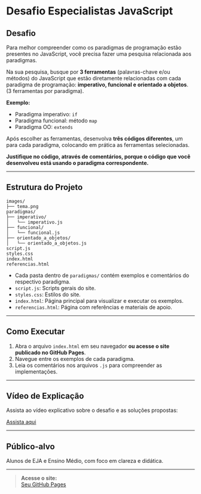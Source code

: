 # Desafio Especialistas JavaScript

## Desafio

Para melhor compreender como os paradigmas de programação estão presentes no JavaScript, você precisa fazer uma pesquisa relacionada aos paradigmas.

Na sua pesquisa, busque por **3 ferramentas** (palavras-chave e/ou métodos) do JavaScript que estão diretamente relacionadas com cada paradigma de programação: **imperativo, funcional e orientado a objetos**.  
(3 ferramentas por paradigma).

**Exemplo:**
- Paradigma imperativo: `if`
- Paradigma funcional: método `map`
- Paradigma OO: `extends`

Após escolher as ferramentas, desenvolva **três códigos diferentes**, um para cada paradigma, colocando em prática as ferramentas selecionadas.

**Justifique no código, através de comentários, porque o código que você desenvolveu está usando o paradigma correspondente.**

---

## Estrutura do Projeto

```
images/
├── tema.png
paradigmas/
├── imperativo/
│   └── imperativo.js
├── funcional/
│   └── funcional.js
├── orientado_a_objetos/
│   └── orientado_a_objetos.js
script.js
styles.css
index.html
referencias.html
```

- Cada pasta dentro de `paradigmas/` contém exemplos e comentários do respectivo paradigma.
- `script.js`: Scripts gerais do site.
- `styles.css`: Estilos do site.
- `index.html`: Página principal para visualizar e executar os exemplos.
- `referencias.html`: Página com referências e materiais de apoio.

---

## Como Executar

1. Abra o arquivo `index.html` em seu navegador **ou acesse o site publicado no GitHub Pages**.
2. Navegue entre os exemplos de cada paradigma.
3. Leia os comentários nos arquivos `.js` para compreender as implementações. 

---

## Vídeo de Explicação

Assista ao vídeo explicativo sobre o desafio e as soluções propostas:

[Assista aqui](https://drive.google.com/drive/folders/1lM_zMizUBvbAhjCavNDb5G_9ULurIDkd?usp=sharing)

---

## Público-alvo

Alunos de EJA e Ensino Médio, com foco em clareza e didática.

---

> **Acesse o site:**  
> [Seu GitHub Pages](https://https://github.com/lhaislla/desafio_especialistas_javascript)
